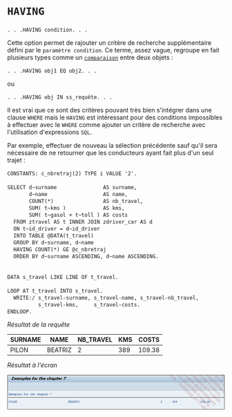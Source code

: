 # **`HAVING`**

```JS
. . .HAVING condition. . .
```

Cette option permet de rajouter un critère de recherche supplémentaire défini par le `paramètre condition`. Ce terme, assez vague, regroupe en fait plusieurs types comme un [`comparaison`](../99_Help/03_OPERATORS.md) entre deux objets :

```JS
. . .HAVING obj1 EQ obj2. . .
```

ou

```JS
. . .HAVING obj IN ss_requête. . .
```

Il est vrai que ce sont des critères pouvant très bien s'intégrer dans une clause `WHERE` mais le `HAVING` est intéressant pour des conditions impossibles à effectuer avec le `WHERE` comme ajouter un critère de recherche avec l'utilisation d'expressions `SQL`.

Par exemple, effectuer de nouveau la sélection précédente sauf qu'il sera nécessaire de ne retourner que les conducteurs ayant fait plus d'un seul trajet :

```JS
CONSTANTS: c_nbretraj(2) TYPE i VALUE '2'.

SELECT d~surname               AS surname,
       d~name                  AS name,
       COUNT(*)                AS nb_travel,
       SUM( t~kms )            AS kms,
       SUM( t~gasol + t~toll ) AS costs
  FROM ztravel AS t INNER JOIN zdriver_car AS d
  ON t~id_driver = d~id_driver
  INTO TABLE @DATA(t_travel)
  GROUP BY d~surname, d~name
  HAVING COUNT(*) GE @c_nbretraj
  ORDER BY d~surname ASCENDING, d~name ASCENDING.


DATA s_travel LIKE LINE OF t_travel.

LOOP AT t_travel INTO s_travel.
  WRITE:/ s_travel-surname, s_travel-name, s_travel-nb_travel,
          s_travel-kms,     s_travel-costs.
ENDLOOP.
```

_Résultat de la requête_

| **SURNAME** | **NAME** | **NB_TRAVEL** | **KMS** | **COSTS** |
| ----------- | -------- | ------------- | ------- | --------- |
| PILON       | BEATRIZ  | 2             | 389     | 109.38    |

_Résultat à l'écran_

![](../00_Ressources/09_35_01.png)
